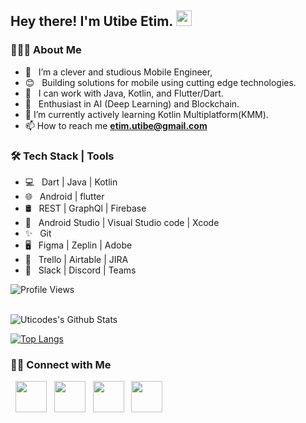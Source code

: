 <h2> Hey there! I'm Utibe Etim. <img src="https://media.tenor.com/Wx9IEmZZXSoAAAAj/hi.gif" width="25"></h2>

<h3> 👨🏻‍💻 About Me </h3>

- 🔭 &nbsp; I’m a clever and studious Mobile Engineer,
- 😊 &nbsp; Building solutions for mobile using cutting edge technologies.
- 💼 &nbsp; I can work with Java, Kotlin, and Flutter/Dart.
- 💖 &nbsp; Enthusiast in AI (Deep Learning) and Blockchain.
- 🌱 I’m currently actively learning Kotlin Multiplatform(KMM).
- 📫 How to reach me **etim.utibe@gmail.com**

<h3>🛠 Tech Stack | Tools</h3>

- 💻 &nbsp; Dart | Java | Kotlin
- 🌐 &nbsp; Android | flutter
- 🛢 &nbsp; REST | GraphQl | Firebase
- 🔧 &nbsp; Android Studio | Visual Studio code | Xcode
- ✨ &nbsp; Git
- 🖥 &nbsp; Figma | Zeplin | Adobe
- 📙 &nbsp; Trello | Airtable | JIRA 
- 🤝 &nbsp; Slack | Discord | Teams

![Profile Views](https://komarev.com/ghpvc/?username=Uticodes&style=flat)


<br>

<img align="center" src="https://github-readme-stats.vercel.app/api?username=Uticodes&include_all_commits=true&count_private=true&show_icons=true&line_height=20&title_color=7A7ADB&icon_color=2234AE&text_color=D3D3D3&bg_color=0,000000,130F40" alt="Uticodes's Github Stats">

</br>

[![Top Langs](https://github-readme-stats.vercel.app/api/top-langs/?username=Uticodes&layout=compact&text_color=daf7dc&bg_color=151515)](https://github.com/devSouvik/github-readme-stats)


<h3> 🤝🏻 Connect with Me </h3>

<p align="start">
&nbsp; <a href="https://twitter.com/Uticodes" target="_blank" rel="noopener noreferrer"><img src="https://img.icons8.com/plasticine/100/000000/twitter.png" width="50" /></a>
&nbsp; <a href="https://www.instagram.com/utibe__etim/" target="_blank" rel="noopener noreferrer"><img src="https://img.icons8.com/plasticine/100/000000/instagram-new.png" width="50" /></a>
&nbsp; <a href="https://www.linkedin.com/in/utibe-etim-0a901a107/" target="_blank" rel="noopener noreferrer"><img src="https://img.icons8.com/plasticine/100/000000/linkedin.png" width="50" /></a>
&nbsp; <a href="mailto:etim.utibe@gmail.com" target="_blank" rel="noopener noreferrer"><img src="https://img.icons8.com/plasticine/100/000000/gmail.png"  width="50" /></a>
</p>

